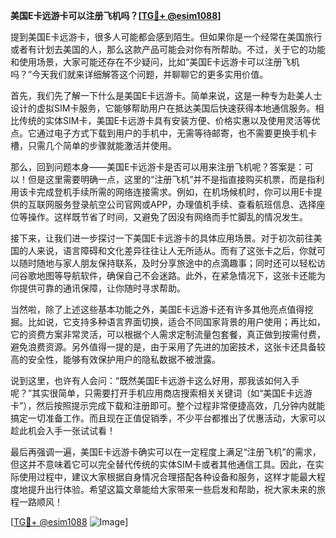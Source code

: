 **美国E卡远游卡可以注册飞机吗？[[TG💪+ @esim1088](https://t.me/s/esim1088)]**

提到美国E卡远游卡，很多人可能都会感到陌生。但如果你是一个经常在美国旅行或者有计划去美国的人，那么这款产品可能会对你有所帮助。不过，关于它的功能和使用场景，大家可能还存在不少疑问，比如“美国E卡远游卡可以注册飞机吗？”今天我们就来详细解答这个问题，并聊聊它的更多实用价值。

首先，我们先了解一下什么是美国E卡远游卡。简单来说，这是一种专为赴美人士设计的虚拟SIM卡服务，它能够帮助用户在抵达美国后快速获得本地通信服务。相比传统的实体SIM卡，美国E卡远游卡具有安装方便、价格实惠以及使用灵活等优点。它通过电子方式下载到用户的手机中，无需等待邮寄，也不需要更换手机卡槽，只需几个简单的步骤就能激活并使用。

那么，回到问题本身——美国E卡远游卡是否可以用来注册飞机呢？答案是：可以！但是这里需要明确一点，这里的“注册飞机”并不是指直接购买机票，而是指利用该卡完成登机手续所需的网络连接需求。例如，在机场候机时，你可以用E卡提供的互联网服务登录航空公司官网或APP，办理值机手续、查看航班信息、选择座位等操作。这样既节省了时间，又避免了因没有网络而手忙脚乱的情况发生。

接下来，让我们进一步探讨一下美国E卡远游卡的具体应用场景。对于初次前往美国的人来说，语言障碍和文化差异往往让人无所适从。而有了这张卡之后，你就可以随时随地与家人朋友保持联系，及时分享旅途中的点滴趣事；同时还可以轻松访问谷歌地图等导航软件，确保自己不会迷路。此外，在紧急情况下，这张卡还能为你提供可靠的通讯保障，让你随时寻求帮助。

当然啦，除了上述这些基本功能之外，美国E卡远游卡还有许多其他亮点值得挖掘。比如说，它支持多种语言界面切换，适合不同国家背景的用户使用；再比如，它的资费方案非常灵活，可以根据个人需求定制流量包套餐，真正做到按需付费，避免浪费资源。另外值得一提的是，由于采用了先进的加密技术，这张卡还具备较高的安全性，能够有效保护用户的隐私数据不被泄露。

说到这里，也许有人会问：“既然美国E卡远游卡这么好用，那我该如何入手呢？”其实很简单，只需要打开手机应用商店搜索相关关键词（如“美国E卡远游卡”），然后按照提示完成下载和注册即可。整个过程非常便捷高效，几分钟内就能搞定一切准备工作。而且现在正值促销季，不少平台都推出了优惠活动，大家可以趁此机会入手一张试试看！

最后再强调一遍，美国E卡远游卡确实可以在一定程度上满足“注册飞机”的需求，但这并不意味着它可以完全替代传统的实体SIM卡或者其他通信工具。因此，在实际使用过程中，建议大家根据自身情况合理搭配各种设备和服务，这样才能最大程度地提升出行体验。希望这篇文章能给大家带来一些启发和帮助，祝大家未来的旅程一路顺风！

[[TG💪+ @esim1088](https://t.me/s/esim1088) ![Image](https://i.postimg.cc/4NQfJmqS/Snipaste-2025-05-13-00-14-12.png)]
